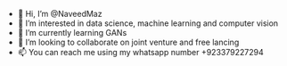 - 👋 Hi, I’m @NaveedMaz
- 👀 I’m interested in data science, machine learning and computer vision
- 🌱 I’m currently learning GANs
- 💞️ I’m looking to collaborate on joint venture and free lancing
- 📫 You can reach me using my whatsapp number +923379227294

<!---
NaveedMaz/NaveedMaz is a ✨ special ✨ repository because its `README.md` (this file) appears on your GitHub profile.
You can click the Preview link to take a look at your changes.
--->
